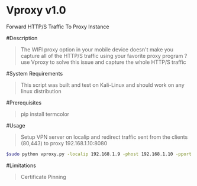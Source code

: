 # Vproxy v1.0
Forward HTTP/S Traffic To Proxy Instance

#Description
>The WIFI proxy option in your mobile device doesn't make you capture all of the HTTP/S traffic using your favorite proxy program ?
use Vproxy to solve this issue and capture the whole HTTP/S traffic

#System Requirements
>This script was built and test on Kali-Linux and should work on any linux distribution

#Prerequisites
>pip install termcolor

#Usage
>Setup VPN server on localip and redirect traffic sent from the clients (80,443) to proxy 192.168.1.10:8080 

```sh
$sudo python vproxy.py -localip 192.168.1.9 -phost 192.168.1.10 -pport 8080 -port 80,443
```
#Limitations
>Certificate Pinning
